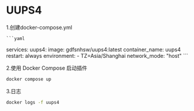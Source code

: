 # UUPS4
1.创建docker-compose.yml

    ```yaml
services:
  uups4:
    image: gdfsnhsw/uups4:latest
    container_name: uups4
    restart: always
    environment:
      - TZ=Asia/Shanghai
    network_mode: "host"
    ```
    
2.使用 Docker Compose 启动插件
   ```bash
   docker compose up
   ```
3.日志
   ```bash
   docker logs -f uups4
   ```
